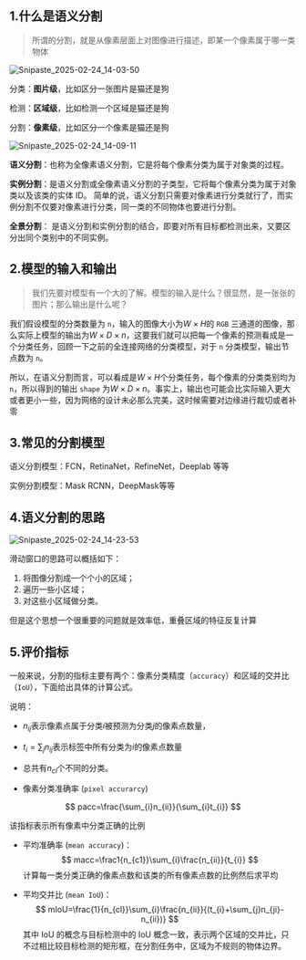 ## 1.什么是语义分割

> 所谓的分割，就是从像素层面上对图像进行描述，即某一个像素属于哪一类物体

![Snipaste_2025-02-24_14-03-50](https://yangyang666.oss-cn-chengdu.aliyuncs.com/images/Snipaste_2025-02-24_14-03-50.png)

分类：**图片级**，比如区分一张图片是猫还是狗

检测：**区域级**，比如检测一个区域是猫还是狗

分割：**像素级**，比如区分一个像素是猫还是狗







![Snipaste_2025-02-24_14-09-11](https://yangyang666.oss-cn-chengdu.aliyuncs.com/images/Snipaste_2025-02-24_14-09-11.png)



**语义分割**：也称为全像素语义分割，它是将每个像素分类为属于对象类的过程。

**实例分割**：是语义分割或全像素语义分割的子类型，它将每个像素分类为属于对象类以及该类的实体 ID。
简单的说，语义分割只需要对像素进行分类就行了，而实例分割不仅要对像素进行分类，同一类的不同物体也要进行分割。

**全景分割**： 是语义分割和实例分割的结合，即要对所有目标都检测出来，又要区分出同个类别中的不同实例。





## 2.模型的输入和输出

> 我们先要对模型有一个大的了解。模型的输入是什么？很显然，是一张张的图片；那么输出是什么呢？

我们假设模型的分类数量为 `n`，输入的图像大小为$W\times H$的 `RGB` 三通道的图像，那么实际上模型的输出为$W\times D \times n$，这要我们就可以把每一个像素的预测看成是一个分类任务，回顾一下之前的全连接网络的分类模型，对于 `n` 分类模型，输出节点数为 `n`。



所以，在语义分割而言，可以看成是$W\times H$个分类任务，每个像素的分类类别均为 `n`，所以得到的输出 `shape` 为$W\times D \times n$。事实上，输出也可能会比实际输入更大或者更小一些，因为网络的设计未必那么完美，这时候需要对边缘进行裁切或者补零





## 3.常见的分割模型

语义分割模型：FCN，RetinaNet，RefineNet，Deeplab 等等

实例分割模型：Mask RCNN，DeepMask等等





## 4.语义分割的思路



![Snipaste_2025-02-24_14-23-53](https://yangyang666.oss-cn-chengdu.aliyuncs.com/images/Snipaste_2025-02-24_14-23-53.png)



滑动窗口的思路可以概括如下：

1. 将图像分割成一个个小的区域；
2. 遍历一些小区域；
3. 对这些小区域做分类。

但是这个思想一个很重要的问题就是效率低，重叠区域的特征反复计算



## 5.评价指标

一般来说，分割的指标主要有两个：像素分类精度（`accuracy`）和区域的交并比（`IoU`），下面给出具体的计算公式。

说明：

- $n_{ij}$表示像素点属于分类$i$被预测为分类$j$的像素点数量，
- $t_i=\sum_{j}n_{ij}$表示标签中所有分类为$i$的像素点数量
- 总共有$n_{cl}$个不同的分类。



- 像素分类准确率 (`pixel accurarcy`)

$$
pacc=\frac{\sum_{i}n_{ii}}{\sum_{i}t_{i}}
$$

该指标表示所有像素中分类正确的比例





- 平均准确率 (`mean accuracy`)：
  $$
  macc=\frac1{n_{c1}}\sum_{i}\frac{n_{ii}}{t_{i}}
  $$
  计算每一类分类正确的像素点数和该类的所有像素点数的比例然后求平均

- 平均交并比 (`mean IoU`)：
  $$
  mIoU=\frac{1}{n_{cl}}\sum_{i}\frac{n_{ii}}{(t_{i}+\sum_{j}n_{ji}-n_{ii})}
  $$
  其中 IoU 的概念与目标检测中的 IoU 概念一致，表示两个区域的交并比，只不过相比较目标检测的矩形框，在分割任务中，区域为不规则的物体边界。





